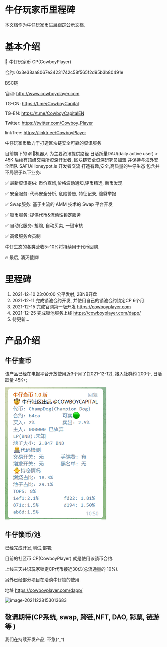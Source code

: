 # 牛仔玩家币里程碑
本文档作为牛仔玩家币进展跟踪公示文档.

# 基本介绍

🤠 牛仔玩家币 CP(CowboyPlayer)

合约: 0x3e38aa8067e34231742c58f565f2d95b3b80491e

BSC链

官网: http://www.cowboyplayer.com

TG-CN: https://t.me/CowboyCapital

TG-EN: https://t.me/CowboyCapitalEN 

Twitter: https://twitter.com/Cowboy_Player

linkTree: https://linktr.ee/CowboyPlayer



牛仔玩家币致力于打造区块链安全可靠的资讯服务

目前旗下的 @🤠机器人 为主要资讯提供路径
日活跃量DAU(daily active user) > 45K
后续有顶级交易所资深开发者, 区块链安全资深研究员加盟
并保持与海外安全团队 SAFU/Honeypot.is 开发者交流 
打造有趣,安全,高质量的牛仔生态
包含并不局限于以下业务:

✅ 最新资讯提供: 币价查询,价格波动通知,评币精选, 新币发现

✅ 安全服务: 代码安全分析, 危险警告, 特征记录, 貔貅举报 

✅ Swap服务: 基于主流的 AMM 技术的 Swap 平台开发

✅ 锁币服务: 提供代币&流动性锁定服务

✅ 自动化服务: 抢购, 自动买卖, 一键审核

✅ 高级服务会员制

牛仔生态的各类营收5~10%将持续用于代币回购.

🔥 最后, 消灭貔貅!



# 里程碑

1. 2021-12-10 23:00:00 公平发射, 2BNB开盘
2. 2021-12-11 完成锁池合约开发, 并使用自己的锁池合约锁定CP 6个月
3. 2021-12-15 完成官网第一版开发 https://cowboyplayer.com
4. 2021-12-25 完成锁池服务上线 https://cowboyplayer.com/dapp/
5. 待更新...



# 产品介绍

## 牛仔查币

该产品已经在电报平台开放使用近3个月了(2021-12-12), 接入社群约 200个, 日活跃量 45K+;



![image-20211212105121009](https://github.com/CowboyPlayer/cp_milestone/blob/main/res/cowboy_bot.png?raw=true)



## 牛仔锁币/池

已经完成开发,测试,部署;

目前的社区币 CP(CowboyPlayer) 就是使用该锁币合约.

上线三天共识玩家锁定CP代币接近30亿(总流通量的 10%).

另外已经部分项目在洽谈牛仔锁的使用.

地址 https://cowboyplayer.com/dapp/

![image-20211228153013683](C:\Users\xwl\Desktop\code\cp_milestone\res\locker.png)



## 敬请期待(CP系统, swap, 跨链,NFT, DAO, 彩票, 链游等 )

我们在持续开发产品, 不急(*^_^*)
